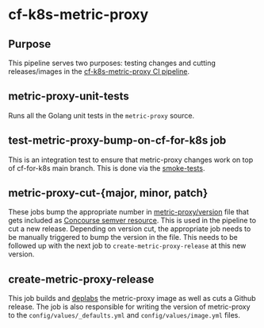 # cf-k8s-metric-proxy

## Purpose
This pipeline serves two purposes: testing changes and cutting releases/images
in the [cf-k8s-metric-proxy CI pipeline](https://release-integration.ci.cf-app.com/teams/main/pipelines/cf-k8s-metric-proxy).

## metric-proxy-unit-tests
Runs all the Golang unit tests in the `metric-proxy` source.

## test-metric-proxy-bump-on-cf-for-k8s job
This is an integration test to ensure that metric-proxy changes work on top of cf-for-k8s main branch. This is done via
the [smoke-tests](https://github.com/cloudfoundry/cf-for-k8s/blob/develop/tests/smoke/smoke_test.go).

## metric-proxy-cut-{major, minor, patch}
These jobs bump the appropriate number in [metric-proxy/version](https://github.com/cloudfoundry/metric-proxy/blob/main/version) file that gets included as [Concourse semver resource](https://github.com/concourse/semver-resource). This is used in the pipeline to cut a new release. Depending on version cut, the appropriate job needs to be manually triggered to bump the version in the file. This needs to be followed up with the next job to `create-metric-proxy-release` at this new version.

## create-metric-proxy-release
This job builds and [deplabs](https://github.com/vmware-tanzu/dependency-labeler) the metric-proxy image as well as cuts a Github
release. The job is also responsible for writing the version of metric-proxy to the `config/values/_defaults.yml` and `config/values/image.yml` files.

